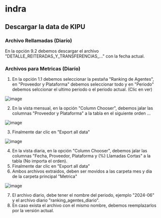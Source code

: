 # indra

## Descargar la data de KIPU
### Archivo Rellamadas (Diarío)
En la opción 9.2 debemos descargar el archivo "DETALLE_REITERADAS_Y_TRANSFERENCIAS_..." con la fecha actual.
### Archivos para Metricas (Diarío)
1. En la opción 1.1 debemos seleccionar la pestaña "Ranking de Agentes", en "Proveedor y Plataforma" debemos seleccionar todo y en "Periodo" debemos selccionar el ultimo periodo o el periodo actual. (Clic en ver)

![image](https://github.com/ipalominog/indra/assets/143540301/2cd21f3d-5c7b-4f09-9bf9-2b95ca081ae5)

2. En la vista mensual, en la opción "Column Chooser", debemos jalar las columnas "Proveedor y Plataforma" a la tabla en el siguiente orden ...

![image](https://github.com/ipalominog/indra/assets/143540301/ad70fced-3ec0-4915-95d0-37de6715d4f9)

3. Finalmente dar clic en "Export all data"

![image](https://github.com/ipalominog/indra/assets/143540301/c069ab2d-8ca6-4c76-a0ea-11c9ce5044e4)

4. En la vista diaria, en la opción "Column Chooser", debemos jalar las columnas "Fecha, Proveedor, Plataforma y (%) Llamadas Cortas" a la tabla (No importa el orden).
5. Finalmente dar clic en "Export all data"
6. Ambos archivos extraidos, deben ser movidos a las carpeta mes y dia de la carpeta principal "Metrica"

![image](https://github.com/ipalominog/indra/assets/143540301/d15d6729-ed9a-4042-8200-8be6afb332ac)

7. El archivo diario, debe tener el nombre del periodo, ejemplo "2024-06" y el archivo diario "ranking_agentes_diario".
8. En caso exista el archivo con el mismo nombre, debemos reemplazarlos por la versión actual.



